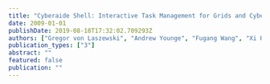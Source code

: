 ```yaml
---
title: "Cyberaide Shell: Interactive Task Management for Grids and Cyberinfrastructure"
date: 2009-01-01
publishDate: 2019-08-18T17:32:02.709293Z
authors: ["Gregor von Laszewski", "Andrew Younge", "Fugang Wang", "Xi He"]
publication_types: ["3"]
abstract: ""
featured: false
publication: ""
---
```


